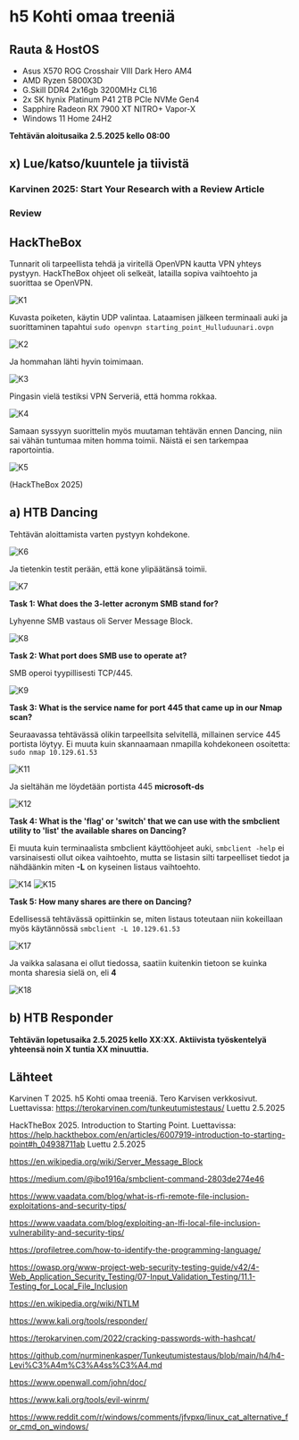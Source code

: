 # h5 Kohti omaa treeniä

## Rauta & HostOS

- Asus X570 ROG Crosshair VIII Dark Hero AM4
- AMD Ryzen 5800X3D
- G.Skill DDR4 2x16gb 3200MHz CL16
- 2x SK hynix Platinum P41 2TB PCIe NVMe Gen4
- Sapphire Radeon RX 7900 XT NITRO+ Vapor-X
- Windows 11 Home 24H2

**Tehtävän aloitusaika 2.5.2025 kello 08:00**

## x) Lue/katso/kuuntele ja tiivistä

### Karvinen 2025: Start Your Research with a Review Article

### Review

## HackTheBox
Tunnarit oli tarpeellista tehdä ja viritellä OpenVPN kautta VPN yhteys pystyyn. HackTheBox ohjeet oli selkeät, latailla sopiva vaihtoehto ja suorittaa se OpenVPN.

![K1](1.png)

Kuvasta poiketen, käytin UDP valintaa. Lataamisen jälkeen terminaali auki ja suorittaminen tapahtui `sudo openvpn starting_point_Hulluduunari.ovpn`

![K2](2.png)

Ja hommahan lähti hyvin toimimaan.

![K3](3.png)

Pingasin vielä testiksi VPN Serveriä, että homma rokkaa.

![K4](4.png)

Samaan syssyyn suorittelin myös muutaman tehtävän ennen Dancing, niin sai vähän tuntumaa miten homma toimii. Näistä ei sen tarkempaa raportointia.

![K5](5.png)

(HackTheBox 2025)
## a) HTB Dancing
Tehtävän aloittamista varten pystyyn kohdekone.

![K6](6.png)

Ja tietenkin testit perään, että kone ylipäätänsä toimii.

![K7](7.png)

**Task 1: What does the 3-letter acronym SMB stand for?**

Lyhyenne SMB vastaus oli Server Message Block.

![K8](8.png)

**Task 2: What port does SMB use to operate at?**

SMB operoi tyypillisesti TCP/445.

![K9](9.png)

**Task 3: What is the service name for port 445 that came up in our Nmap scan?**

Seuraavassa tehtävässä olikin tarpeellsita selvitellä, millainen service 445 portista löytyy. Ei muuta kuin skannaamaan nmapilla kohdekoneen osoitetta: `sudo nmap 10.129.61.53`

![K11](11.png)

Ja sieltähän me löydetään portista 445 **microsoft-ds**

![K12](12.png)

**Task 4: What is the 'flag' or 'switch' that we can use with the smbclient utility to 'list' the available shares on Dancing?**

Ei muuta kuin terminaalista smbclient käyttöohjeet auki, `smbclient -help` ei varsinaisesti ollut oikea vaihtoehto, mutta se listasin silti tarpeelliset tiedot ja nähdäänkin miten **-L** on kyseinen listaus vaihtoehto.

![K14](14.png)
![K15](15.png)

**Task 5: How many shares are there on Dancing?**

Edellisessä tehtävässä opittiinkin se, miten listaus toteutaan niin kokeillaan myös käytännössä `smbclient -L 10.129.61.53`

![K17](17.png)

Ja vaikka salasana ei ollut tiedossa, saatiin kuitenkin tietoon se kuinka monta sharesia sielä on, eli **4**

![K18](18.png)



## b) HTB Responder

**Tehtävän lopetusaika 2.5.2025 kello XX:XX. Aktiivista työskentelyä yhteensä noin X tuntia XX minuuttia.**

## Lähteet
Karvinen T 2025. h5 Kohti omaa treeniä. Tero Karvisen verkkosivut. Luettavissa: https://terokarvinen.com/tunkeutumistestaus/ Luettu 2.5.2025

HackTheBox 2025.  Introduction to Starting Point. Luettavissa: https://help.hackthebox.com/en/articles/6007919-introduction-to-starting-point#h_04938711ab Luettu 2.5.2025

https://en.wikipedia.org/wiki/Server_Message_Block

https://medium.com/@ibo1916a/smbclient-command-2803de274e46

https://www.vaadata.com/blog/what-is-rfi-remote-file-inclusion-exploitations-and-security-tips/

https://www.vaadata.com/blog/exploiting-an-lfi-local-file-inclusion-vulnerability-and-security-tips/

https://profiletree.com/how-to-identify-the-programming-language/

https://owasp.org/www-project-web-security-testing-guide/v42/4-Web_Application_Security_Testing/07-Input_Validation_Testing/11.1-Testing_for_Local_File_Inclusion

https://en.wikipedia.org/wiki/NTLM

https://www.kali.org/tools/responder/

https://terokarvinen.com/2022/cracking-passwords-with-hashcat/

https://github.com/nurminenkasper/Tunkeutumistestaus/blob/main/h4/h4-Levi%C3%A4m%C3%A4ss%C3%A4.md

https://www.openwall.com/john/doc/

https://www.kali.org/tools/evil-winrm/

https://www.reddit.com/r/windows/comments/jfvpxq/linux_cat_alternative_for_cmd_on_windows/


